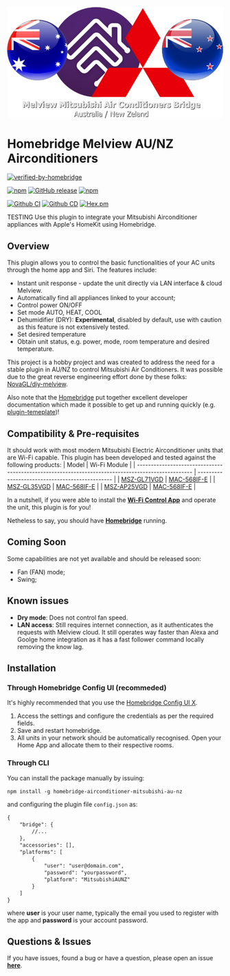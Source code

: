 
<p align="center">

<img src="https://github.com/aurc/melview-mitsubishi-au-nz/raw/master/assets/Logo.png">

</p>

# Homebridge Melview AU/NZ Airconditioners

[![verified-by-homebridge](https://badgen.net/badge/homebridge/verified/purple)](https://github.com/homebridge/homebridge/wiki/Verified-Plugins)

[![npm](https://img.shields.io/npm/v/homebridge-airconditioner-mitsubishi-au-nz/latest?label=latest)](https://www.npmjs.com/package/homebridge-airconditioner-mitsubishi-au-nz)
[![GitHub release](https://img.shields.io/github/release/aurc/melview-mitsubishi-au-nz.svg)](https://github.com/aurc/melview-mitsubishi-au-nz/releases)
[![npm](https://img.shields.io/npm/dt/homebridge-airconditioner-mitsubishi-au-nz)](https://www.npmjs.com/package/homebridge-airconditioner-mitsubishi-au-nz)

[![Github CI](https://github.com/aurc/melview-mitsubishi-au-nz/actions/workflows/build.yml/badge.svg)](https://github.com/aurc/melview-mitsubishi-au-nz/actions)
[![Github CD](https://github.com/aurc/melview-mitsubishi-au-nz/actions/workflows/release.yml/badge.svg)](https://github.com/aurc/melview-mitsubishi-au-nz/actions)
[![Hex.pm](https://img.shields.io/hexpm/l/plug)](https://www.apache.org/licenses/LICENSE-2.0)

TESTING Use this plugin to integrate your Mitsubishi Airconditioner appliances with Apple's HomeKit using Homebridge.

## Overview

This plugin allows you to control the basic functionalities of your AC units through the home app and Siri. The features include:
- Instant unit response - update the unit directly via LAN interface & cloud Melview.
- Automatically find all appliances linked to your account;
- Control power ON/OFF
- Set mode AUTO, HEAT, COOL
- Dehumidifier (DRY): **Experimental**, disabled by default, use with caution as
  this feature is not extensively tested.
- Set desired temperature
- Obtain unit status, e.g. power, mode, room temperature and desired temperature.

This project is a hobby project and was created to address the need for a stable plugin
in AU/NZ to control Mitsubishi Air Conditioners. It was possible due to the great
reverse engineering effort done by these folks: [NovaGL/diy-melview](https://github.com/NovaGL/diy-melview).

Also note that the [Homebridge](https://homebridge.io/) put together excellent developer
documentation which made it possible to get up and running quickly (e.g.
[plugin-temeplate](https://github.com/homebridge/homebridge-plugin-template))!

## Compatibility & Pre-requisites

It should work with most modern Mitsubishi Electric Airconditioner units that are Wi-Fi capable.
This plugin has been developed and tested against the following products:
| Model                                                                                              | Wi-Fi Module                                    |
| -------------------------------------------------------------------------------------------------- | ----------------------------------------------- |
| [MSZ-GL71VGD](https://www.mitsubishielectric.com.au/assets/LEG/JG79A991H01-UM.pdf)                 | [MAC-568IF-E](https://www.mitsubishielectric.com.au/assets/LEG/MAC-568IF-E.pdf)   |
| [MSZ-GL35VGD](https://www.mitsubishielectric.com.au/assets/LEG/JG79A991H01-UM.pdf)                 | [MAC-568IF-E](https://www.mitsubishielectric.com.au/assets/LEG/MAC-568IF-E.pdf)   |
| [MSZ-AP25VGD](https://www.mitsubishielectric.com.au/assets/LEG/MSZ-AP-User-Manual-JG79Y333H01.pdf) | [MAC-568IF-E](https://www.mitsubishielectric.com.au/assets/LEG/MAC-568IF-E.pdf)   |

In a nutshell, if you were able to install the **[Wi-Fi Control App](https://apps.apple.com/au/app/mitsubishi-wi-fi-control/id796225889#?platform=iphone)** and operate the unit, this plugin is for you!

Netheless to say, you should have **[Homebridge](https://homebridge.io/)** running.

## Coming Soon
Some capabilities are not yet available and should be released soon:
- Fan (FAN) mode;
- Swing;

## Known issues
- **Dry mode**: Does not control fan speed.
- **LAN access**: Still requires internet connection, as it authenticates the requests with Melview cloud. It still
operates way faster than Alexa and Goolge home integration as it has a fast follower command locally removing
the know lag.


## Installation

### Through Homebridge Config UI (recommeded)
It's highly recommended that you use the [Homebridge Config UI X](https://github.com/oznu/homebridge-config-ui-x).
1. Access the settings and configure the credentials as per the required fields.
2. Save and restart homebridge.
3. All units in your network should be automatically recognised. Open your Home App and allocate them to their respective rooms.

### Through CLI

You can install the package manually by issuing:
````
npm install -g homebridge-airconditioner-mitsubishi-au-nz
````
and configuring the plugin file `config.json` as:
````
{
    "bridge": {
        //...
    },
    "accessories": [],
    "platforms": [
        {
            "user": "user@domain.com",
            "password": "yourpassword",
            "platform": "MitsubishiAUNZ"
        }
    ]
}
````
where **user** is your user name, typically the email you used to register with the app
and **password** is your account password.

## Questions & Issues
If you have issues, found a bug or have a question, please open an issue **[here](https://github.com/aurc/melview-mitsubishi-au-nz/issues)**.
